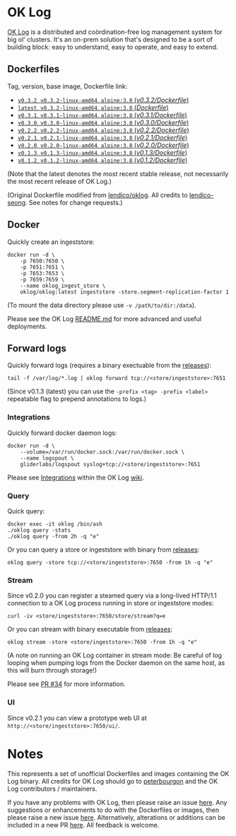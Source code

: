 # OK Log

[OK Log](https://github.com/oklog/oklog) is a distributed and coördination-free log management system for big ol' clusters. It's an on-prem solution that's designed to be a sort of building block: easy to understand, easy to operate, and easy to extend.

## Dockerfiles

Tag, version, base image, Dockerfile link:


-	[`v0.3.2`, `v0.3.2-linux-amd64`, `alpine:3.8` (*v0.3.2/Dockerfile*)](https://github.com/m247suppport/oklog/blob/master/v0.3.2/Dockerfile)
-	[`latest`, `v0.3.2-linux-amd64`, `alpine:3.8` (*Dockerfile*)](https://github.com/m247suppport/oklog/blob/master/Dockerfile)
-	[`v0.3.1`, `v0.3.1-linux-amd64`, `alpine:3.8` (*v0.3.1/Dockerfile*)](https://github.com/m247suppport/oklog/blob/master/v0.3.1/Dockerfile)
-	[`v0.3.0`, `v0.3.0-linux-amd64`, `alpine:3.8` (*v0.3.0/Dockerfile*)](https://github.com/m247suppport/oklog/blob/master/v0.3.0/Dockerfile)
-	[`v0.2.2`, `v0.2.2-linux-amd64`, `alpine:3.8` (*v0.2.2/Dockerfile*)](https://github.com/m247suppport/oklog/blob/master/v0.2.2/Dockerfile)
-	[`v0.2.1`, `v0.2.1-linux-amd64`, `alpine:3.8` (*v0.2.1/Dockerfile*)](https://github.com/m247suppport/oklog/blob/master/v0.2.1/Dockerfile)
-	[`v0.2.0`, `v0.2.0-linux-amd64`, `alpine:3.8` (*v0.2.0/Dockerfile*)](https://github.com/m247suppport/oklog/blob/master/v0.2.0/Dockerfile)
-	[`v0.1.3`, `v0.1.3-linux-amd64`, `alpine:3.8` (*v0.1.3/Dockerfile*)](https://github.com/m247suppport/oklog/blob/master/v0.1.3/Dockerfile)
-	[`v0.1.2`, `v0.1.2-linux-amd64`, `alpine:3.8` (*v0.1.2/Dockerfile*)](https://github.com/m247suppport/oklog/blob/master/v0.1.2/Dockerfile)

(Note that the latest denotes the most recent stable release, not necessarily the most recent release of OK Log.)

(Original Dockerfile modified from [lendico/oklog](https://hub.docker.com/r/lendico/oklog). All credits to [lendico-seong](https://github.com/lendico-seong). See notes for change requests.)

## Docker

Quickly create an ingeststore:

```
docker run -d \
	-p 7650:7650 \
	-p 7651:7651 \
	-p 7653:7653 \
	-p 7659:7659 \
	--name oklog_ingest_store \
	oklog/oklog:latest ingeststore -store.segment-replication-factor 1
```

(To mount the data directory please use `-v /path/to/dir:/data`).

Please see the OK Log [README.md](https://github.com/oklog/oklog/blob/master/README.md) for more advanced and useful deployments.

## Forward logs

Quickly forward logs (requires a binary exectuable from the [releases](https://github.com/oklog/oklog/releases)):

```
tail -f /var/log/*.log | oklog forward tcp://<store/ingeststore>:7651
```

(Since v0.1.3 (latest) you can use the `-prefix <tag> -prefix <label>` repeatable flag to prepend annotations to logs.)

### Integrations

Quickly forward docker daemon logs:

```
docker run -d \
	--volume=/var/run/docker.sock:/var/run/docker.sock \
	--name logspout \
	gliderlabs/logspout syslog+tcp://<store/ingeststore>:7651
```

Please see [Integrations](https://github.com/oklog/oklog/wiki/Integrations) within the OK Log [wiki](https://github.com/oklog/oklog/wiki).

### Query

Quick query:

```
docker exec -it oklog /bin/ash
./oklog query -stats
./oklog query -from 2h -q "e"
```
Or you can query a store or ingeststore with binary from [releases](https://github.com/oklog/oklog/releases):
```
oklog query -store tcp://<store/ingeststore>:7650 -from 1h -q "e"
```

### Stream

Since v0.2.0 you can register a steamed query via a long-lived HTTP/1.1 connection to a OK Log process running in store or ingeststore modes:

```
curl -iv <store/ingeststore>:7650/store/stream?q=e
```

Or you can stream with binary executable from [releases](https://github.com/oklog/oklog/releases):

```
oklog stream -store <store/ingeststore>:7650 -from 1h -q "e"
```

(A note on running an OK Log container in stream mode: Be careful of log looping when pumping logs from the Docker daemon on the same host, as this will burn through storage!)

Please see [PR #34](https://github.com/oklog/oklog/pull/34) for more information.

### UI

Since v0.2.1 you can view a prototype web UI at `http://<store/ingeststore>:7650/ui/`.

# Notes

This represents a set of unofficial Dockerfiles and images containing the OK Log binary. All credits for OK Log should go to [peterbourgon](https://github.com/peterbourgon) and the OK Log contributors / maintainers.

If you have any problems with OK Log, then please raise an issue [here](https://github.com/oklog/oklog/issues/new). Any suggestions or enhancements to do with the Dockerfiles or images, then please raise a new issue [here](https://github.com/m247suppport/oklog/issues/new). Alternatively, alterations or additions can be included in a new PR [here](https://github.com/m247suppport/oklog/pulls). All feedback is welcome.
